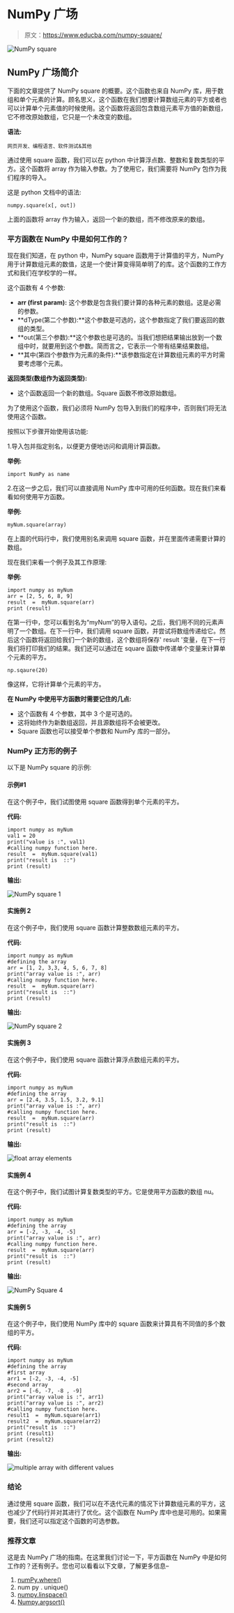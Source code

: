 # NumPy 广场

> 原文：<https://www.educba.com/numpy-square/>

![NumPy square](img/928a001bd0f4de85671f54435b79d9f0.png)



## NumPy 广场简介

下面的文章提供了 NumPy square 的概要。这个函数也来自 NumPy 库，用于数组和单个元素的计算。顾名思义，这个函数在我们想要计算数组元素的平方或者也可以计算单个元素值的时候使用。这个函数将返回包含数组元素平方值的新数组，它不修改原始数组，它只是一个未改变的数组。

**语法:**

<small>网页开发、编程语言、软件测试&其他</small>

通过使用 square 函数，我们可以在 python 中计算浮点数、整数和复数类型的平方。这个函数将 array 作为输入参数。为了使用它，我们需要将 NumPy 包作为我们程序的导入。

这是 python 文档中的语法:

```
numpy.square(x[, out])
```

上面的函数将 array 作为输入，返回一个新的数组，而不修改原来的数组。

### 平方函数在 NumPy 中是如何工作的？

现在我们知道，在 python 中，NumPy square 函数用于计算值的平方，NumPy 用于计算数组元素的数值，这是一个使计算变得简单明了的库。这个函数的工作方式和我们在学校学的一样。

这个函数有 4 个参数:

*   **arr (first param):** 这个参数是包含我们要计算的各种元素的数组。这是必需的参数。
*   **dType(第二个参数):**这个参数是可选的，这个参数指定了我们要返回的数组的类型。
*   **out(第三个参数):**这个参数也是可选的。当我们想把结果输出放到一个数组中时，就要用到这个参数。简而言之，它表示一个带有结果结果数组。
*   **其中(第四个参数作为元素的条件):**该参数指定在计算数组元素的平方时需要考虑哪个元素。

**返回类型(数组作为返回类型):**

*   这个函数返回一个新的数组。Square 函数不修改原始数组。

为了使用这个函数，我们必须将 NumPy 包导入到我们的程序中，否则我们将无法使用这个函数。

按照以下步骤开始使用该功能:

1.导入包并指定别名，以便更方便地访问和调用计算函数。

**举例:**

```
import NumPy as name
```

2.在这一步之后，我们可以直接调用 NumPy 库中可用的任何函数。现在我们来看看如何使用平方函数。

**举例:**

```
myNum.square(array)
```

在上面的代码行中，我们使用别名来调用 square 函数，并在里面传递需要计算的数组。

现在我们来看一个例子及其工作原理:

**举例:**

```
import numpy as myNum
arr = [2, 5, 6, 8, 9]
result  =  myNum.square(arr)
print (result)
```

在第一行中，您可以看到名为“myNum”的导入语句。之后，我们用不同的元素声明了一个数组。在下一行中，我们调用 square 函数，并尝试将数组传递给它。然后这个函数将返回给我们一个新的数组，这个数组将保存' result '变量，在下一行我们将打印我们的结果。我们还可以通过在 square 函数中传递单个变量来计算单个元素的平方。

```
np.sqaure(20)
```

像这样，它将计算单个元素的平方。

**在 NumPy 中使用平方函数时需要记住的几点:**

*   这个函数有 4 个参数，其中 3 个是可选的。
*   这将始终作为新数组返回，并且源数组将不会被更改。
*   Square 函数也可以接受单个参数和 NumPy 库的一部分。

### NumPy 正方形的例子

以下是 NumPy square 的示例:

#### 示例#1

在这个例子中，我们试图使用 square 函数得到单个元素的平方。

**代码:**

```
import numpy as myNum
val1 = 20
print("value is :", val1)
#calling numpy function here.
result  =  myNum.square(val1)
print("result is  ::")
print (result)
```

**输出:**

![NumPy square 1](img/146c1781eb291e2f146fcf65d55c3977.png)



#### 实施例 2

在这个例子中，我们使用 square 函数计算整数数组元素的平方。

**代码:**

```
import numpy as myNum
#defining the array
arr = [1, 2, 3,3, 4, 5, 6, 7, 8]
print("array value is :", arr)
#calling numpy function here.
result  =  myNum.square(arr)
print("result is  ::")
print (result)
```

**输出:**

![NumPy square 2](img/611f0d134f6ab54d09d6d4969cb0ba34.png)



#### 实施例 3

在这个例子中，我们使用 square 函数计算浮点数组元素的平方。

**代码:**

```
import numpy as myNum
#defining the array
arr = [2.4, 3.5, 1.5, 3.2, 9.1]
print("array value is :", arr)
#calling numpy function here.
result  =  myNum.square(arr)
print("result is  ::")
print (result)
```

**输出:**

![float array elements](img/8b446e07dabbf1267006c5ec45c02cbf.png)



#### 实施例 4

在这个例子中，我们试图计算复数类型的平方。它是使用平方函数的数组 nu。

**代码:**

```
import numpy as myNum
#defining the array
arr = [-2, -3, -4, -5]
print("array value is :", arr)
#calling numpy function here.
result  =  myNum.square(arr)
print("result is  ::")
print (result)
```

**输出:**

![NumPy Square 4](img/b36f026781d2cff8e8b3525f0640a40f.png)



#### 实施例 5

在这个例子中，我们使用 NumPy 库中的 square 函数来计算具有不同值的多个数组的平方。

**代码:**

```
import numpy as myNum
#defining the array
#first array
arr1 = [-2, -3, -4, -5]
#second array
arr2 = [-6, -7, -8 , -9]
print("array value is :", arr1)
print("array value is :", arr2)
#calling numpy function here.
result1  =  myNum.square(arr1)
result2  =  myNum.square(arr2)
print("result is  ::")
print (result1)
print (result2)
```

**输出:**

![multiple array with different values](img/79571afb322eba1aba19bd4e03c14335.png)



### 结论

通过使用 square 函数，我们可以在不迭代元素的情况下计算数组元素的平方，这也减少了代码行并对其进行了优化。这个函数在 NumPy 库中也是可用的。如果需要，我们还可以指定这个函数的可选参数。

### 推荐文章

这是去 NumPy 广场的指南。在这里我们讨论一下，平方函数在 NumPy 中是如何工作的？还有例子。您也可以看看以下文章，了解更多信息–

1.  [numPy.where()](https://www.educba.com/numpy-where/)
2.  num py . unique()
3.  [numpy.linspace()](https://www.educba.com/numpy-linspace/)
4.  [Numpy.argsort()](https://www.educba.com/numpy-argsort/)





